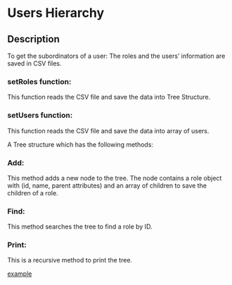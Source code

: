 # Users Hierarchy

## Description

To get the subordinators of a user:
The roles and the users’ information are saved in CSV files.

### setRoles function:
This function reads the CSV file and save the data into Tree Structure.
### setUsers function:
This function reads the CSV file and save the data into array of users.

A Tree structure which has the following methods:
### Add:
This method adds a new node to the tree. The node contains a role object with (id, name, parent attributes) and an array of children to save the children of a role.
### Find:
This method searches the tree to find a role by ID.
### Print:
This is a recursive method to print the tree.

<a href="https://lubanatest.github.io/usersHirarchy/" > example </a>
